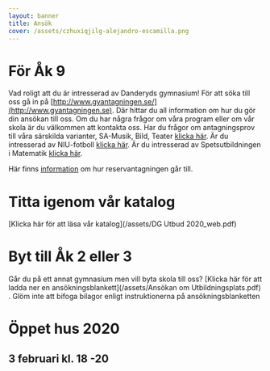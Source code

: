 ```yaml
---
layout: banner
title: Ansök
cover: /assets/czhuxiqjilg-alejandro-escamilla.png
---
```


# För Åk 9

Vad roligt att du är intresserad av Danderyds gymnasium! För att söka till oss
gå in på  [http://www.gyantagningen.se/](http://www.gyantagningen.se).
Där hittar du all information om hur du gör din ansökan till oss. Om du har
några frågor om våra program eller om vår skola är du välkommen att kontakta
oss. Har du frågor om antagningsprov till våra särskilda varianter,
SA-Musik, Bild, Teater [klicka här](/program/estet). Är du intresserad av
NIU-fotboll [klicka här](/program/fotboll). Är du intresserad av
Spetsutbildningen i Matematik [klicka här](/program/matematik-spets).

Här finns [information](/assets/Reservantagning19.pdf) om hur reservantagningen går till.

# Titta igenom vår katalog
[Klicka här för att läsa vår katalog](/assets/DG Utbud 2020_web.pdf)

# Byt till Åk 2 eller 3

Går du på ett annat gymnasium men vill byta skola till oss?
[Klicka här för att ladda ner en ansökningsblankett](/assets/Ansökan om Utbildningsplats.pdf)
. Glöm inte att bifoga bilagor enligt instruktionerna på ansökningsblanketten

# Öppet hus 2020

## 3 februari kl. 18 -20
